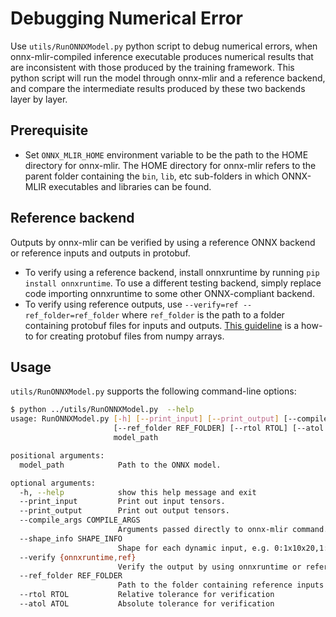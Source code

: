 <!--- SPDX-License-Identifier: Apache-2.0 -->

# Debugging Numerical Error

Use `utils/RunONNXModel.py` python script to debug numerical errors, when
onnx-mlir-compiled inference executable produces numerical results that are
inconsistent with those produced by the training framework. This python script
will run the model through onnx-mlir and a reference backend, and compare the
intermediate results produced by these two backends layer by layer.

## Prerequisite
- Set `ONNX_MLIR_HOME` environment variable to be the path to the HOME
  directory for onnx-mlir. The HOME directory for onnx-mlir refers to the
  parent folder containing the `bin`, `lib`, etc sub-folders in which ONNX-MLIR
  executables and libraries can be found.

## Reference backend
Outputs by onnx-mlir can be verified by using a reference ONNX backend or
reference inputs and outputs in protobuf.
- To verify using a reference backend, install onnxruntime by running `pip
  install onnxruntime`. To use a different testing backend, simply replace code
  importing onnxruntime to some other ONNX-compliant backend.
- To verify using reference outputs, use `--verify=ref --ref_folder=ref_folder`
  where `ref_folder` is the path to a folder containing protobuf files for
  inputs and outputs. [This
  guideline](https://github.com/onnx/onnx/blob/master/docs/PythonAPIOverview.md#manipulating-tensorproto-and-numpy-array)
  is a how-to for creating protobuf files from numpy arrays. 

## Usage

`utils/RunONNXModel.py` supports the following command-line options:

```bash
$ python ../utils/RunONNXModel.py  --help
usage: RunONNXModel.py [-h] [--print_input] [--print_output] [--compile_args COMPILE_ARGS] [--shape_info SHAPE_INFO] [--verify {onnxruntime,ref}]
                       [--ref_folder REF_FOLDER] [--rtol RTOL] [--atol ATOL]
                       model_path

positional arguments:
  model_path            Path to the ONNX model.

optional arguments:
  -h, --help            show this help message and exit
  --print_input         Print out input tensors.
  --print_output        Print out output tensors.
  --compile_args COMPILE_ARGS
                        Arguments passed directly to onnx-mlir command. See bin/onnx-mlir --help
  --shape_info SHAPE_INFO
                        Shape for each dynamic input, e.g. 0:1x10x20,1:7x5x3
  --verify {onnxruntime,ref}
                        Verify the output by using onnxruntime or reference inputs/outputs. By default, no verification
  --ref_folder REF_FOLDER
                        Path to the folder containing reference inputs and outputs stored in protobuf. Used when --verify=ref
  --rtol RTOL           Relative tolerance for verification
  --atol ATOL           Absolute tolerance for verification
```
